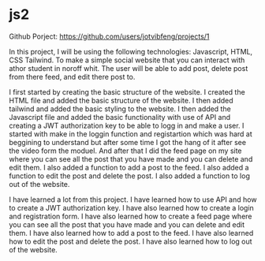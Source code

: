 # js2

Github Porject: https://github.com/users/jotvibfeng/projects/1

In this project, I will be using the following technologies: Javascript, HTML, CSS Tailwind. To make a simple social website that you can interact with athor student in noroff whit. The user will be able to add post, delete post from there feed, and edit there post to.

I first started by creating the basic structure of the website. I created the HTML file and added the basic structure of the website. I then added tailwind and added the basic styling to the website. I then added the Javascript file and added the basic functionality with use of API and creating a JWT authorization key to be able to logg in and make a user. I started with make in the loggin function and registartion which was hard at beggining to understand but after some time I got the hang of it after see the video form the moduel. And after that I did the feed page on my site where you can see all the post that you have made and you can delete and edit them. I also added a function to add a post to the feed. I also added a function to edit the post and delete the post. I also added a function to log out of the website.

I have learned a lot from this project. I have learned how to use API and how to create a JWT authorization key. I have also learned how to create a login and registration form. I have also learned how to create a feed page where you can see all the post that you have made and you can delete and edit them. I have also learned how to add a post to the feed. I have also learned how to edit the post and delete the post. I have also learned how to log out of the website.
